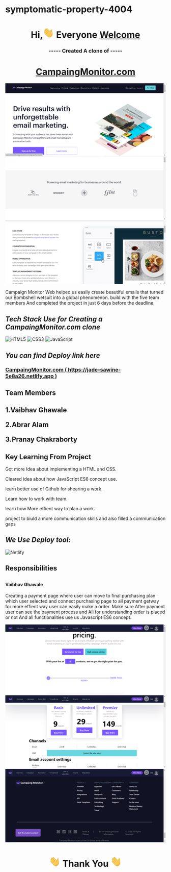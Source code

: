 # symptomatic-property-4004

<h1 align="center"> Hi,<img style="width: 35px;" src="https://raw.githubusercontent.com/ABSphreak/ABSphreak/master/gifs/Hi.gif" alt=""> Everyone <a href="#" target="_blank"> Welcome </a></h1>
<h3 align="center" >-----  Created A clone of  -----</h3>
<h1 align="center"><a href="https://jade-sawine-5e8a26.netlify.app/" target="_blank"> CampaingMonitor.com</a></h1>
<img src="https://github.com/Abrar2003/symptomatic-property-4004/blob/main/readmepic/Screenshot%20(2192).png"/>
<img src="https://github.com/Abrar2003/symptomatic-property-4004/blob/main/readmepic/Screenshot%20(2193).png"/>
<img src="https://github.com/Abrar2003/symptomatic-property-4004/blob/main/readmepic/Screenshot%20(2194).png"/>

<p>
Campaign Monitor Web helped us easily create beautiful emails that turned our Bombshell wetsuit into a global phenomenon. build with the five team members And completed the project in just 6 days before the deadline.
</p>

<h2 align="left"><i>Tech Stack Use for Creating a CampaingMonitor.com clone</i></h2>
<div align="left">
<img alt="HTML5" src="https://img.shields.io/badge/html5-%23E34F26.svg?style=for-the-badge&logo=html5&logoColor=white"/>
<img alt="CSS3" src="https://img.shields.io/badge/css3-%231572B6.svg?style=for-the-badge&logo=css3&logoColor=white"/> 
<img alt="JavaScript" src="https://img.shields.io/badge/javascript-%23323330.svg?style=for-the-badge&logo=javascript&logoColor=%23F7DF1E"/>
</div>

<h2 align="left"><i>You can find Deploy link here</i></h2>
<h3 align="left"><a href="https://jade-sawine-5e8a26.netlify.app/" target="_blank"> CampaingMonitor.com ( https://jade-sawine-5e8a26.netlify.app )</a></h3>


<h2>Team Members<h2>
<p>1.Vaibhav Ghawale </p>
<p>2.Abrar Alam </p>
<p>3.Pranay Chakraborty</p>

<h2>Key Learning From Project</h2>
<p>Got more Idea about implementing a HTML and CSS.</p>
<p>Cleared idea about how JavaScript ES6 concept use.</p>
<p>learn better use of Github for shearing a work.</p>
<p>Learn how to work with team.</p>
<p>learn how More effient way to plan a work.</p>
<p>project to biuld a more communication skills and also filled a communication gaps</p>

<h2 align="left"><i> We Use Deploy tool:</i></h2>
<div align="left">
  <img alt="Netlify" src="https://img.shields.io/badge/Netlify-00C7B7?style=for-the-badge&logo=netlify&logoColor=white"/>
</div>
<h2>Responsibilities<h2>
<h4>Vaibhav Ghawale </h4>
 <p> Creating a payment page where user can move to final purchasing plan which user selected and connect purchasing page to all payment getway for more effient way user can easily make a order. Make sure After payment user can see the payment process and All for understanding order is placed or not And all functionalities use us Javascript ES6 concept. </p>
  
  <img src="https://github.com/Abrar2003/symptomatic-property-4004/blob/main/readmepic/Screenshot%20(2195).png"/>
<img src="https://github.com/Abrar2003/symptomatic-property-4004/blob/main/readmepic/Screenshot%20(2196).png"/>
<img src="https://github.com/Abrar2003/symptomatic-property-4004/blob/main/readmepic/Screenshot%20(2197).png"/>

  
<h1 align="center"> <img style="width: 35px;" src="https://raw.githubusercontent.com/ABSphreak/ABSphreak/master/gifs/Hi.gif" alt=""> Thank You <img style="width: 35px;" src="https://raw.githubusercontent.com/ABSphreak/ABSphreak/master/gifs/Hi.gif" alt=""> <a href="https://reliable-llama-c038f5.netlify.app/" target="_blank"> </a></h1>

